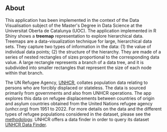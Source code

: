 ## About

This application has been implemented in the context of the Data Visualisation subject of the Master's Degree in Data Science at the Universitat Oberta de Catalunya (UOC). The application implemented in R Shiny shows a **treemap** representation to explore hierarchical data. Treemaps are a data-visualization technique for large, hierarchical data sets. They capture two types of information in the data: (1) the value of individual data points; (2) the structure of the hierarchy. They are made of a series of nested rectangles of sizes proportional to the corresponding data value. A large rectangle represents a branch of a data tree, and it is subdivided into smaller rectangles that represent the size of each node within that branch.

The UN Refugee Agency, [UNHCR](https://www.unhcr.org/), collates population data relating to persons who are forcibly displaced or stateless. The data is sourced primarily from governments and also from UNHCR operations. The app explores this data on refugee displacements between countries of origin and asylum countries obtained from the United Nations refugee agency (unhcr.org) from 1951 to 2022. For more details on the data and the different types of refugee populations considered in the dataset, please see the [methodology](https://www.unhcr.org/refugee-statistics/methodology/). UNHCR offers a data finder in order to query its dataset [UNHCR Data Finder](https://www.unhcr.org/refugee-statistics).
